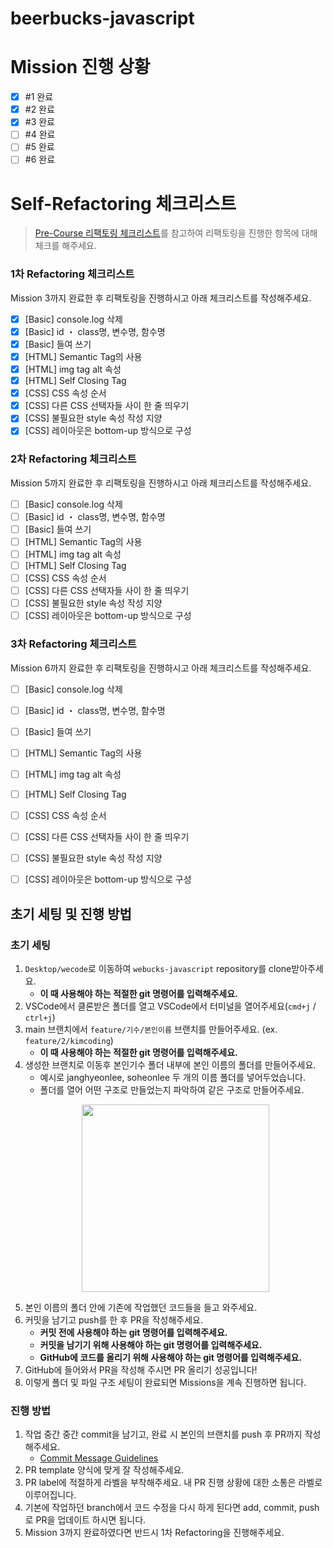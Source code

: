 # beerbucks-javascript

# Mission 진행 상황 

- [x] #1 완료
- [x] #2 완료
- [x] #3 완료
- [ ] #4 완료
- [ ] #5 완료
- [ ] #6 완료

# Self-Refactoring 체크리스트
> [Pre-Course 리팩토링 체크리스트](https://www.notion.so/wecode/Pre-Course-Refactoring-869f50bf6a934db98573229c600043ee#2fc08d22932f4f81870d14820a7cb5a3)를 참고하여 리팩토링을 진행한 항목에 대해 체크를 해주세요.

### 1차 Refactoring 체크리스트
Mission 3까지 완료한 후 리팩토링을 진행하시고 아래 체크리스트를 작성해주세요.
- [x] [Basic] console.log 삭제
- [x] [Basic] id ・ class명, 변수명, 함수명
- [x] [Basic] 들여 쓰기
- [x] [HTML] Semantic Tag의 사용
- [x] [HTML] img tag alt 속성
- [x] [HTML] Self Closing Tag
- [x] [CSS] CSS 속성 순서
- [x] [CSS] 다른 CSS 선택자들 사이 한 줄 띄우기
- [x] [CSS] 불필요한 style 속성 작성 지양
- [x] [CSS] 레이아웃은 bottom-up 방식으로 구성

### 2차 Refactoring 체크리스트
Mission 5까지 완료한 후 리팩토링을 진행하시고 아래 체크리스트를 작성해주세요.
- [ ] [Basic] console.log 삭제
- [ ] [Basic] id ・ class명, 변수명, 함수명
- [ ] [Basic] 들여 쓰기
- [ ] [HTML] Semantic Tag의 사용
- [ ] [HTML] img tag alt 속성
- [ ] [HTML] Self Closing Tag
- [ ] [CSS] CSS 속성 순서
- [ ] [CSS] 다른 CSS 선택자들 사이 한 줄 띄우기
- [ ] [CSS] 불필요한 style 속성 작성 지양
- [ ] [CSS] 레이아웃은 bottom-up 방식으로 구성

### 3차 Refactoring 체크리스트
Mission 6까지 완료한 후 리팩토링을 진행하시고 아래 체크리스트를 작성해주세요.
- [ ] [Basic] console.log 삭제
- [ ] [Basic] id ・ class명, 변수명, 함수명
- [ ] [Basic] 들여 쓰기
- [ ] [HTML] Semantic Tag의 사용
- [ ] [HTML] img tag alt 속성
- [ ] [HTML] Self Closing Tag
- [ ] [CSS] CSS 속성 순서
- [ ] [CSS] 다른 CSS 선택자들 사이 한 줄 띄우기
- [ ] [CSS] 불필요한 style 속성 작성 지양
- [ ] [CSS] 레이아웃은 bottom-up 방식으로 구성


## 초기 세팅 및 진행 방법

### 초기 세팅

1. `Desktop/wecode`로 이동하여 `webucks-javascript` repository를 clone받아주세요.
    - **이 때 사용해야 하는 적절한 git 명령어를 입력해주세요.**
2. VSCode에서 클론받은 폴더를 열고 VSCode에서 터미널을 열어주세요(`cmd+j` / `ctrl+j`)
3. main 브랜치에서 `feature/기수/본인이름` 브랜치를 만들어주세요. (ex. `feature/2/kimcoding`)
    - **이 때 사용해야 하는 적절한 git 명령어를 입력해주세요.**
5. 생성한 브랜치로 이동후 본인기수 폴더 내부에 본인 이름의 폴더를 만들어주세요.
    - 예시로 janghyeonlee, soheonlee 두 개의 이름 폴더를 넣어두었습니다. 
    - 폴더를 열어 어떤 구조로 만들었는지 파악하여 같은 구조로 만들어주세요.
    <p align="center">
    <img src="https://user-images.githubusercontent.com/66706492/128461451-e76399dc-09ff-4e48-becb-94e3e51d3fa3.png" width="300"/>
    </p>
5. 본인 이름의 폴더 안에 기존에 작업했던 코드들을 들고 와주세요.
6. 커밋을 남기고 push를 한 후 PR을 작성해주세요.
    - **커밋 전에 사용해야 하는 git 명령어를 입력해주세요.**
    - **커밋을 남기기 위해 사용해야 하는 git 명령어를 입력해주세요.**
    - **GitHub에 코드를 올리기 위해 사용해야 하는 git 명령어를 입력해주세요.**
7. GitHub에 들어와서 PR을 작성해 주시면 PR 올리기 성공입니다!
8. 이렇게 폴더 및 파일 구조 세팅이 완료되면 Missions을 계속 진행하면 됩니다.

### 진행 방법

1. 작업 중간 중간 commit을 남기고, 완료 시 본인의 브랜치를 push 후 PR까지 작성해주세요.
   - [Commit Message Guidelines](https://www.notion.so/Commit-Message-Guidelines-225f28bec2ba4e9384fbae5bb87f4003)
2. PR template 양식에 맞게 잘 작성해주세요.
3. PR label에 적절하게 라벨을 부착해주세요. 내 PR 진행 상황에 대한 소통은 라벨로 이루어집니다.
4. 기본에 작업하던 branch에서 코드 수정을 다시 하게 된다면 add, commit, push로 PR을 업데이트 하시면 됩니다.
5. Mission 3까지 완료하였다면 반드시 1차 Refactoring을 진행해주세요.
